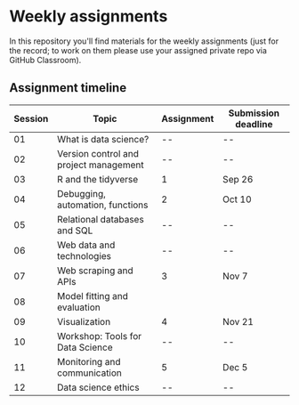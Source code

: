 # Weekly assignments

In this repository you'll find materials for the weekly assignments (just for the record; to work on them please use your assigned private repo via GitHub Classroom). 

## Assignment timeline

| Session | Topic | Assignment | Submission deadline |
|---------|-------|-----------|-----------|
| 01 | What is data science? | -- | --  | 
| 02 | Version control and project management | -- | --  | 
| 03 | R and the tidyverse | 1 | Sep 26  | 
| 04 | Debugging, automation, functions | 2 | Oct 10 | 
| 05 | Relational databases and SQL | -- | --  | 
| 06 | Web data and technologies | -- | --  | 
| 07 | Web scraping and APIs | 3 | Nov 7 | 
| 08 | Model fitting and evaluation |  |   | 
| 09 | Visualization | 4 | Nov 21  | 
| 10 | Workshop: Tools for Data Science | -- | --  | 
| 11 | Monitoring and communication | 5 | Dec 5 | 
| 12 | Data science ethics | -- | --  | 


